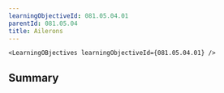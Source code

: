 ```yaml
---
learningObjectiveId: 081.05.04.01
parentId: 081.05.04
title: Ailerons
---
```


```tsx eval
<LearningOBjectives learningObjectiveId={081.05.04.01} />
```

## Summary
